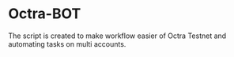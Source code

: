 # Octra-BOT
The script is created to make workflow easier of Octra Testnet and automating tasks on multi accounts.
